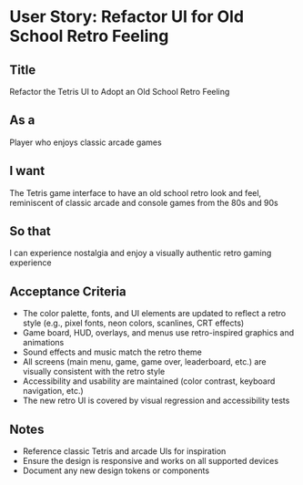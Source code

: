 # User Story: Refactor UI for Old School Retro Feeling

## Title
Refactor the Tetris UI to Adopt an Old School Retro Feeling

## As a
Player who enjoys classic arcade games

## I want
The Tetris game interface to have an old school retro look and feel, reminiscent of classic arcade and console games from the 80s and 90s

## So that
I can experience nostalgia and enjoy a visually authentic retro gaming experience

## Acceptance Criteria
- The color palette, fonts, and UI elements are updated to reflect a retro style (e.g., pixel fonts, neon colors, scanlines, CRT effects)
- Game board, HUD, overlays, and menus use retro-inspired graphics and animations
- Sound effects and music match the retro theme
- All screens (main menu, game, game over, leaderboard, etc.) are visually consistent with the retro style
- Accessibility and usability are maintained (color contrast, keyboard navigation, etc.)
- The new retro UI is covered by visual regression and accessibility tests

## Notes
- Reference classic Tetris and arcade UIs for inspiration
- Ensure the design is responsive and works on all supported devices
- Document any new design tokens or components
